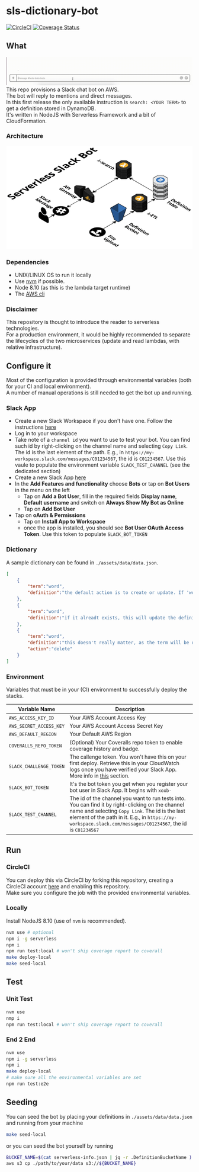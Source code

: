 # sls-dictionary-bot

[![CircleCI](https://circleci.com/gh/giusedroid/sls-dictionary-bot.svg?style=svg)](https://circleci.com/gh/giusedroid/sls-dictionary-bot)
[![Coverage Status](https://coveralls.io/repos/github/giusedroid/sls-dictionary-bot/badge.svg)](https://coveralls.io/github/giusedroid/sls-dictionary-bot)

## What

![Databot](assets/img/data-bot-2.gif)
This repo provisions a Slack chat bot on AWS.  
The bot will reply to mentions and direct messages.  
In this first release the only available instruction is `search: <YOUR TERM>` to get a definition stored in DynamoDB.  
It's written in NodeJS with Serverless Framework and a bit of CloudFormation.  

### Architecture

![Serverless Slack Bot Architecture](assets/img/sls-bot.png)

### Dependencies

- UNIX/LINUX OS to run it locally
- Use [nvm](https://github.com/creationix/nvm) if possible.
- Node 8.10 (as this is the lambda target runtime)
- The [AWS cli](https://aws.amazon.com/cli/)

### Disclaimer

This repository is thought to introduce the reader to serverless technologies.  
For a production environment, it would be highly recommended to separate the lifecycles of the two microservices (update and read lambdas, with relative infrastructure).  

## Configure it

Most of the configuration is provided through environmental variables (both for your CI and local environment).  
A number of manual operations is still needed to get the bot up and running.

### Slack App

- Create a new Slack Workspace if you don't have one. Follow the instructions [here](https://get.slack.help/hc/en-us/articles/206845317-Create-a-Slack-workspace)
- Log in to your workspace
- Take note of a `channel id` you want to use to test your bot. You can find such id by right-clicking on the channel name and selecting `Copy Link`. The id is the last element of the path. E.g., in `https://my-workspace.slack.com/messages/C01234567`, the id is `C01234567`. Use this vaule to populate the environment variable `SLACK_TEST_CHANNEL` (see the dedicated section)
- Create a new Slack App [here](https://api.slack.com/apps?new_app=1)
- In the **Add Features and functionality** choose **Bots** or tap on **Bot Users** in the menu on the left
  - Tap on **Add a Bot User**, fill in the required fields **Display name**, **Default username** and switch on **Always Show My Bot as Online**
  - Tap on **Add Bot User**
- Tap on **oAuth & Permissions**
  - Tap on **Install App to Workspace**
  - once the app is installed, you should see **Bot User OAuth Access Token**. Use this token to populate `SLACK_BOT_TOKEN`

### Dictionary

A sample dictionary can be found in `./assets/data/data.json`.  

```json
[
    {
        "term":"word",
        "definition":"the default action is to create or update. If 'word' is not found, it will be added."
    },
    {
        "term":"word",
        "definition":"if it alreadt exists, this will update the definition of 'word'"
    },
    {
        "term":"word",
        "definition":"this doesn't really matter, as the term will be deleted",
        "action":"delete"
    }
]
```

### Environment

Variables that must be in your (CI) environment to successfully deploy the stacks.  

| Variable Name | Description |
|---------------|-------------|
| `AWS_ACCESS_KEY_ID` | Your AWS Account Access Key |
| `AWS_SECRET_ACCESS_KEY` | Your AWS Account Access Secret Key |
| `AWS_DEFAULT_REGION` | Your Default AWS Region|
| `COVERALLS_REPO_TOKEN` | (Optional) Your Coveralls repo token to enable coverage history and badge. |
| `SLACK_CHALLENGE_TOKEN` | The callenge token. You won't have this on your first deploy. Retrieve this in your CloudWatch logs once you have verified your Slack App. More info in [this](http://) section. |
| `SLACK_BOT_TOKEN` | It's the bot token you get when you register your bot user in Slack App. It begins with `xoxb-` |
| `SLACK_TEST_CHANNEL` | The id of the channel you want to run tests into. You can find it by right-clicking on the channel name and selecting `Copy Link`. The id is the last element of the path in it. E.g., in `https://my-workspace.slack.com/messages/C01234567`, the id is `C01234567`|

## Run

### CircleCI

You can deploy this via CircleCI by forking this repository, creating a CircleCI account [here](https://circleci.com) and enabling this repository.  
Make sure you configure the job with the provided environmental variables.

### Locally

Install NodeJS 8.10 (use of `nvm` is recommended).  

```bash
nvm use # optional
npm i -g serverless
npm i
npm run test:local # won't ship coverage report to coverall
make deploy-local
make seed-local
```

## Test

### Unit Test

```bash
nvm use
nmp i
npm run test:local # won't ship coverage report to coverall
```

### End 2 End

```bash
nvm use
npm i -g serverless
npm i
make deploy-local
# make sure all the environmental variables are set
npm run test:e2e
```

## Seeding

You can seed the bot by placing your definitions in `./assets/data/data.json` and running from your machine

```bash
make seed-local
```

or you can seed the bot yourself by running

```bash
BUCKET_NAME=$(cat serverless-info.json | jq -r .DefinitionBucketName )
aws s3 cp ./path/to/your/data s3://${BUCKET_NAME}
```